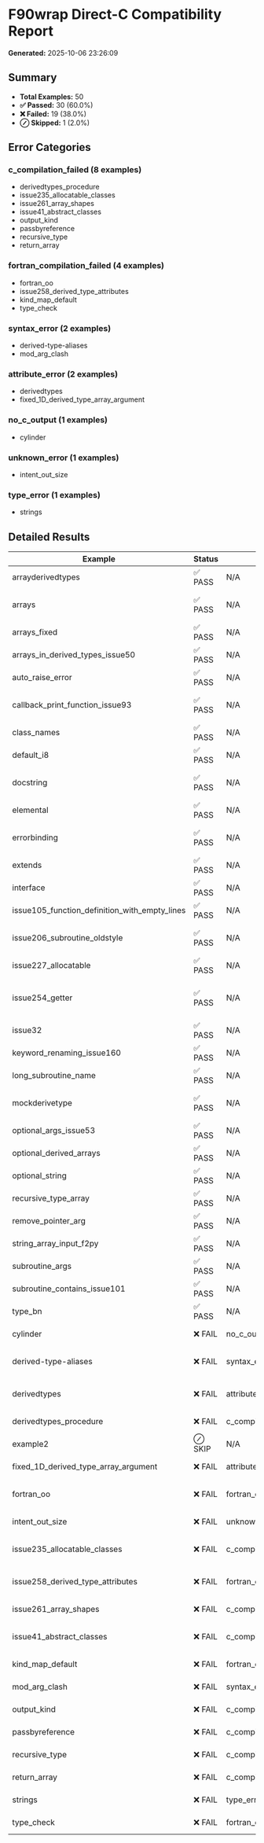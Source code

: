 # F90wrap Direct-C Compatibility Report

**Generated:** 2025-10-06 23:26:09

## Summary

- **Total Examples:** 50
- **✅ Passed:** 30 (60.0%)
- **❌ Failed:** 19 (38.0%)
- **⊘ Skipped:** 1 (2.0%)

## Error Categories

### c_compilation_failed (8 examples)
- derivedtypes_procedure
- issue235_allocatable_classes
- issue261_array_shapes
- issue41_abstract_classes
- output_kind
- passbyreference
- recursive_type
- return_array

### fortran_compilation_failed (4 examples)
- fortran_oo
- issue258_derived_type_attributes
- kind_map_default
- type_check

### syntax_error (2 examples)
- derived-type-aliases
- mod_arg_clash

### attribute_error (2 examples)
- derivedtypes
- fixed_1D_derived_type_array_argument

### no_c_output (1 examples)
- cylinder

### unknown_error (1 examples)
- intent_out_size

### type_error (1 examples)
- strings

## Detailed Results

| Example | Status | Category | Note |
|---------|--------|----------|------|
| arrayderivedtypes | ✅ PASS | N/A | f90wrap inputs: ['test.fpp'] Generated C: ['_module_calcul.c'] |
| arrays | ✅ PASS | N/A | f90wrap inputs: ['library.fpp', 'parameters.fpp'] Generated C: ['_library.c'] |
| arrays_fixed | ✅ PASS | N/A | f90wrap inputs: ['library.f', 'parameters.f'] Generated C: ['_library.c'] |
| arrays_in_derived_types_issue50 | ✅ PASS | N/A | f90wrap inputs: ['test.fpp'] Generated C: ['_module_test.c'] |
| auto_raise_error | ✅ PASS | N/A | f90wrap inputs: ['main.fpp'] Generated C: ['_m_error.c'] |
| callback_print_function_issue93 | ✅ PASS | N/A | f90wrap inputs: ['cback.fpp', 'caller.fpp'] Callbacks: ['pyfunc_print', 'pyfunc_return'] |
| class_names | ✅ PASS | N/A | f90wrap inputs: ['test.fpp'] Generated C: ['_module_snake_mod.c'] |
| default_i8 | ✅ PASS | N/A | f90wrap inputs: ['test.fpp'] Generated C: ['_my_module.c'] |
| docstring | ✅ PASS | N/A | f90wrap inputs: ['main.fpp', 'f90wrap_main.fpp'] Generated C: ['_m_circle.c'] |
| elemental | ✅ PASS | N/A | f90wrap inputs: ['elemental_module.fpp'] Generated C: ['_elemental_module.c'] |
| errorbinding | ✅ PASS | N/A | f90wrap inputs: ['datatypes.fpp', 'parameters.fpp'] Generated C: ['_datatypes.c'] |
| extends | ✅ PASS | N/A | f90wrap inputs: ['testextends.fpp'] Generated C: ['_testextends_mod.c'] |
| interface | ✅ PASS | N/A | f90wrap inputs: ['example.fpp'] Generated C: ['_class_example.c'] |
| issue105_function_definition_with_empty_lines | ✅ PASS | N/A | f90wrap inputs: ['main.fpp'] Generated C: ['_itestit.c'] |
| issue206_subroutine_oldstyle | ✅ PASS | N/A | f90wrap inputs: ['subroutine_oldstyle.f'] Generated C: ['_issue206_subroutine_oldstyle_direct.c'] |
| issue227_allocatable | ✅ PASS | N/A | f90wrap inputs: ['alloc_output.fpp'] Generated C: ['_alloc_output.c'] |
| issue254_getter | ✅ PASS | N/A | f90wrap inputs: ['KIMDispersion_Horton.fpp', 'KIMDispersionEquation.fpp'] Generated C: ['_kimdisp... |
| issue32 | ✅ PASS | N/A | f90wrap inputs: ['test.fpp'] Generated C: ['_issue32_direct.c'] |
| keyword_renaming_issue160 | ✅ PASS | N/A | f90wrap inputs: ['rename.fpp'] Generated C: ['_global_.c'] |
| long_subroutine_name | ✅ PASS | N/A | f90wrap inputs: ['main.fpp'] Generated C: ['_m_long_subroutine_name.c'] |
| mockderivetype | ✅ PASS | N/A | f90wrap inputs: ['leveltwomod.fpp', 'define.fpp', 'fwrap.fpp'] Generated C: ['_leveltwomod.c'] |
| optional_args_issue53 | ✅ PASS | N/A | f90wrap inputs: ['main.fpp'] Generated C: ['_optional_args_issue53_direct.c'] |
| optional_derived_arrays | ✅ PASS | N/A | f90wrap inputs: ['test.fpp'] Generated C: ['_io.c'] |
| optional_string | ✅ PASS | N/A | f90wrap inputs: ['main.f90'] Generated C: ['_m_string_test.c'] |
| recursive_type_array | ✅ PASS | N/A | f90wrap inputs: ['test.fpp'] Generated C: ['_mod_recursive_type_array.c'] |
| remove_pointer_arg | ✅ PASS | N/A | f90wrap inputs: ['main.fpp'] Generated C: ['_m_test.c'] |
| string_array_input_f2py | ✅ PASS | N/A | f90wrap inputs: ['main.fpp'] Generated C: ['_string_array_input_f2py_direct.c'] |
| subroutine_args | ✅ PASS | N/A | f90wrap inputs: ['subroutine_mod.fpp'] Generated C: ['_subroutine_mod.c'] |
| subroutine_contains_issue101 | ✅ PASS | N/A | f90wrap inputs: ['test.fpp'] Generated C: ['_subroutine_contains_issue101_direct.c'] |
| type_bn | ✅ PASS | N/A | f90wrap inputs: ['type_bn.fpp'] Generated C: ['_module_structure.c'] |
| cylinder | ❌ FAIL | no_c_output | f90wrap inputs: ['.fpp'] No Direct-C source generated |
| derived-type-aliases | ❌ FAIL | syntax_error | f90wrap inputs: ['mytype_mod.f90', 'othertype_mod.f90'] Generated C: ['_mytype_mod.c'] |
| derivedtypes | ❌ FAIL | attribute_error | f90wrap inputs: ['datatypes.fpp', 'library.fpp', 'parameters.fpp'] Generated C: ['_datatypes_allo... |
| derivedtypes_procedure | ❌ FAIL | c_compilation_failed | f90wrap inputs: ['library.fpp'] Generated C: ['_test.c'] |
| example2 | ⊘ SKIP | N/A | No Fortran sources; skipping |
| fixed_1D_derived_type_array_argument | ❌ FAIL | attribute_error | f90wrap inputs: ['functions.fpp'] f90wrap failed (rc=2) |
| fortran_oo | ❌ FAIL | fortran_compilation_failed | f90wrap inputs: ['main-oo.fpp', 'f90wrap_main-oo.fpp', 'base_poly.fpp', 'f90wrap_base_poly.fpp'] ... |
| intent_out_size | ❌ FAIL | unknown_error | f90wrap inputs: ['main.fpp'] Generated C: ['_m_intent_out.c'] |
| issue235_allocatable_classes | ❌ FAIL | c_compilation_failed | f90wrap inputs: ['myclass_factory.fpp', 'mytype.fpp', 'myclass.fpp'] Generated C: ['_myclass_fact... |
| issue258_derived_type_attributes | ❌ FAIL | fortran_compilation_failed | f90wrap inputs: ['dta_ct.fpp', 'dta_cc.fpp', 'dta_tt.fpp', 'dta_tc.fpp'] Generated C: ['_dta_ct.c'] |
| issue261_array_shapes | ❌ FAIL | c_compilation_failed | f90wrap inputs: ['array_shapes.fpp'] Generated C: ['_array_shapes.c'] |
| issue41_abstract_classes | ❌ FAIL | c_compilation_failed | f90wrap inputs: ['myclass_factory.fpp', 'main.fpp', 'myclass_impl.fpp', 'myclass_base.fpp', 'mycl... |
| kind_map_default | ❌ FAIL | fortran_compilation_failed | f90wrap inputs: ['main.fpp'] Generated C: ['_m_test.c'] |
| mod_arg_clash | ❌ FAIL | syntax_error | f90wrap inputs: ['test.fpp'] Generated C: ['_cell.c'] |
| output_kind | ❌ FAIL | c_compilation_failed | f90wrap inputs: ['main.fpp'] Generated C: ['_m_out_test.c'] |
| passbyreference | ❌ FAIL | c_compilation_failed | f90wrap inputs: ['mycode.F90'] Generated C: ['_mymodule.c'] |
| recursive_type | ❌ FAIL | c_compilation_failed | f90wrap inputs: ['tree.fpp'] Generated C: ['_tree.c'] |
| return_array | ❌ FAIL | c_compilation_failed | f90wrap inputs: ['main.fpp'] Generated C: ['_m_test.c'] |
| strings | ❌ FAIL | type_error | f90wrap inputs: ['string_io.fpp'] Generated C: ['_string_io.c'] |
| type_check | ❌ FAIL | fortran_compilation_failed | f90wrap inputs: ['main.fpp'] Generated C: ['_m_type_test.c'] |
